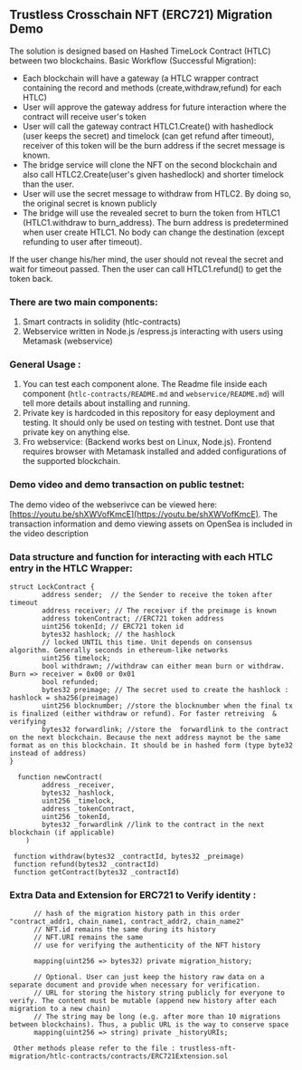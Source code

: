 ## Trustless Crosschain NFT (ERC721) Migration Demo 
  The solution is designed based on Hashed TimeLock Contract (HTLC) between two blockchains. 
  Basic Workflow (Successful Migration):
  * Each blockchain will have a gateway (a HTLC wrapper contract containing the record and methods (create,withdraw,refund) for each HTLC)
  * User will approve the gateway address for future interaction where the contract will receive user's token
  * User will call the gateway contract HTLC1.Create() with hashedlock (user keeps the secret) and timelock (can get refund after timeout), receiver of this token will be the burn address if the secret message is known.
  * The bridge service will clone the NFT on the second blockchain and also call HTLC2.Create(user's given hashedlock) and shorter timelock than the user.
  * User will use the secret message to withdraw from HTLC2. By doing so, the original secret is known publicly
  * The bridge will use the revealed secret to burn the token from HTLC1 (HTLC1.withdraw to burn_address). The burn address is predetermined when user create HTLC1. No body can change the destination (except refunding to user after timeout).

  If the user change his/her mind, the user should not reveal the secret and wait for timeout passed. Then the user can call HTLC1.refund() to get the token back.
### There are two main components: 
  1. Smart contracts in solidity (htlc-contracts)
  2. Webservice written in Node.js /espress.js interacting with users using Metamask (webservice)
### General Usage : 
  1. You can test each component alone. The Readme file inside each component (`htlc-contracts/README.md` and `webservice/README.md`) will tell more details about installing and running. 
  2. Private key is hardcoded in this repository for easy deployment and testing. It should only be used on testing with testnet. Dont use that private key on anything else. 
  3. Fro webservice: (Backend works best on Linux, Node.js). Frontend requires  browser with Metamask installed and added configurations of the supported blockchain.  
  
### Demo video and demo transaction on public testnet: 
  The demo video of the webserivce can be viewed here: [https://youtu.be/shXWVofKmcE](https://youtu.be/shXWVofKmcE). The transaction information and demo viewing assets on OpenSea is included in the video description 
  
  
### Data structure and function for interacting with each HTLC entry in the HTLC Wrapper: 
```
struct LockContract {
        address sender;  // the Sender to receive the token after timeout 
        address receiver; // The receiver if the preimage is known
        address tokenContract; //ERC721 token address
        uint256 tokenId; // ERC721 token id
        bytes32 hashlock; // the hashlock 
        // locked UNTIL this time. Unit depends on consensus algorithm. Generally seconds in ethereum-like networks
        uint256 timelock;
        bool withdrawn; //withdraw can either mean burn or withdraw. Burn => receiver = 0x00 or 0x01
        bool refunded; 
        bytes32 preimage; // The secret used to create the hashlock : hashlock = sha256(preimage)
        uint256 blocknumber; //store the blocknumber when the final tx is finalized (either withdraw or refund). For faster retreiving  & verifying
        bytes32 forwardlink; //store the  forwardlink to the contract on the next blockchain. Because the next address maynot be the same format as on this blockchain. It should be in hashed form (type byte32 instead of address)
}
```

```
  function newContract(
        address _receiver,
        bytes32 _hashlock,
        uint256 _timelock,
        address _tokenContract,
        uint256 _tokenId,
        bytes32 _forwardlink //link to the contract in the next blockchain (if applicable)
    )
```
```
 function withdraw(bytes32 _contractId, bytes32 _preimage)
 function refund(bytes32 _contractId)
 function getContract(bytes32 _contractId)
```
### Extra Data and Extension for ERC721 to Verify identity : 

```
      // hash of the migration history path in this order "contract_addr1, chain_name1, contract_addr2, chain_name2"
      // NFT.id remains the same during its history
      // NFT.URI remains the same
      // use for verifying the authenticity of the NFT history

      mapping(uint256 => bytes32) private migration_history;

      // Optional. User can just keep the history raw data on a separate document and provide when necessary for verification.
      // URL for storing the history string publicly for everyone to verify. The content must be mutable (append new history after each migration to a new chain)
      // The string may be long (e.g. after more than 10 migrations between blockchains). Thus, a public URL is the way to conserve space
      mapping(uint256 => string) private _historyURIs;
```

```
 Other methods please refer to the file : trustless-nft-migration/htlc-contracts/contracts/ERC721Extension.sol
```
